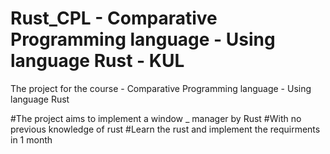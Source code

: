 # Rust_CPL - Comparative Programming language - Using language Rust - KUL
The project for the course - Comparative Programming language - Using language Rust


#The project aims to implement a window _ manager by Rust
#With no previous knowledge of rust
#Learn the rust and implement the requirments in 1 month

